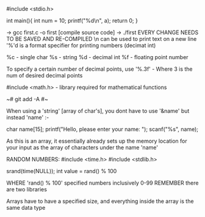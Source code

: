 #include <stdio.h>

int main(){
    int num = 10;
    printf("%d\n", a);
    return 0;
}

-> gcc first.c -o first [compile source code]
-> ./first
EVERY CHANGE NEEDS TO BE SAVED AND RE-COMPILED
\n can be used to print text on a new line
'%'d is a format specifier for printing numbers (decimat int)

%c - single char
%s - string
%d - decimal int
%f - floating point number

To specify a certain number of decimal points, use '%.3f' - Where 3 is the num of desired decimal points

#include <math.h> - library required for mathematical functions

 ~# git add -A #~

When using a 'string' [array of char's], you dont have to use '&name' but instead 'name' :-

char name[15];
printf("Hello, please enter your name: ");
scanf("%s", name);

As this is an array, it essentially already sets up the memory location for your input as the array of characters under the name 'name'

RANDOM NUMBERS:
#include <time.h>
#include <stdlib.h>

srand(time(NULL));
int value = rand() % 100

WHERE 'rand() % 100' specified numbers inclusively 0-99
REMEMBER there are two libraries

Arrays have to have a specified size, and everything inside the array is the same data type